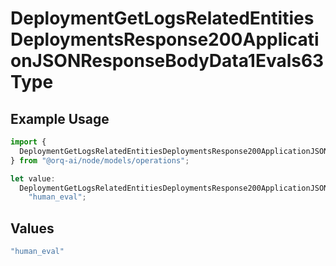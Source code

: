# DeploymentGetLogsRelatedEntitiesDeploymentsResponse200ApplicationJSONResponseBodyData1Evals63Type

## Example Usage

```typescript
import {
  DeploymentGetLogsRelatedEntitiesDeploymentsResponse200ApplicationJSONResponseBodyData1Evals63Type,
} from "@orq-ai/node/models/operations";

let value:
  DeploymentGetLogsRelatedEntitiesDeploymentsResponse200ApplicationJSONResponseBodyData1Evals63Type =
    "human_eval";
```

## Values

```typescript
"human_eval"
```